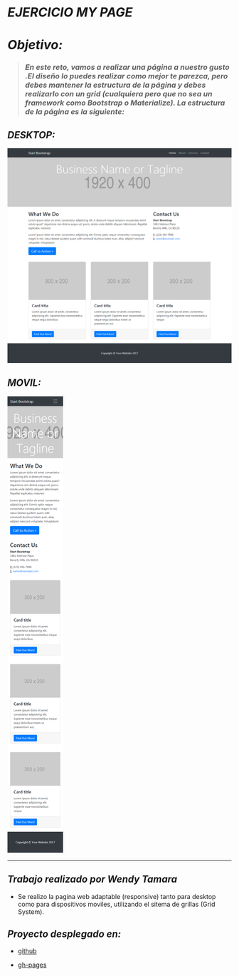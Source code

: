 # ***EJERCICIO MY PAGE***

# *Objetivo:*

> ### *En este reto, vamos a realizar una página a nuestro gusto .El diseño lo puedes realizar como mejor te parezca, pero debes mantener la estructura de la página y debes realizarlo con un grid (cualquiera pero que no sea un framework como Bootstrap o Materialize). La estructura de la página es la siguiente:*

## *DESKTOP:*

![desktop](assets/images/desktop.png)

## *MOVIL:*

![MOVIL](assets/images/responsive-1.png)

--------------------------------

## ***Trabajo realizado por Wendy Tamara***


* Se realizo la pagina web adaptable (responsive) tanto para desktop como para dispositivos moviles, utilizando el sitema de grillas (Grid System).

## *Proyecto desplegado en:*

* [github](https://github.com/wendytamara/my-page "Título del enlace")

* [gh-pages](https://wendytamara.github.io/my-page/ "Título del enlace")
